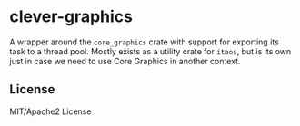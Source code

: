 # clever-graphics

A wrapper around the `core_graphics` crate with support for exporting its task to a thread pool. Mostly exists as a utility crate for `itaos`, but is its own just in case we need to use Core Graphics in another context.

## License

MIT/Apache2 License
